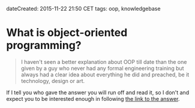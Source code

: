 dateCreated: 2015-11-22 21:50 CET
tags: oop, knowledgebase  

# What is object-oriented programming?

> I haven't seen a better explanation about OOP till date than the one given 
> by a guy who never had any formal engineering training but always had a 
> clear idea about everything he did and preached, be it technology, design or art.

If I tell you who gave the answer you will run off and read it, so I don't and
expect you to be interested enough in following [the link to the answer][whatisoo-answer].

[whatisoo-answer]: https://www.quora.com/What-is-object-oriented-programming/answer/Amogh-Talpallikar
